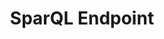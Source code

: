 ---
layout: page
title: SparQL Endpoint
permalink: /SparQl Endpoint/
has_children: true
nav_order: 3
---